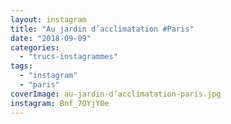 ```yaml
---
layout: instagram
title: "Au jardin d’acclimatation #Paris"
date: "2018-09-09"
categories: 
  - "trucs-instagrammes"
tags: 
  - "instagram"
  - "paris"
coverImage: au-jardin-d’acclimatation-paris.jpg
instagram: Bnf_7OYjY0e
---
```

